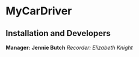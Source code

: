# MyCarDriver
## Installation and Developers












**Manager: Jennie Butch**
*Recorder: Elizabeth Knight*

